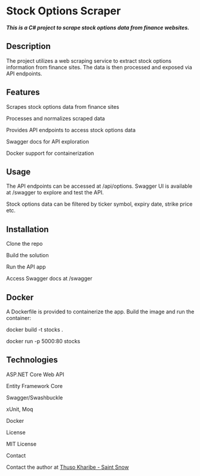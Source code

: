 
# Stock Options Scraper

***This is a C# project to scrape stock options data from finance websites.***

## Description

The project utilizes a web scraping service to extract stock options information from finance sites. The data is then processed and exposed via API endpoints.

## Features

Scrapes stock options data from finance sites

Processes and normalizes scraped data

Provides API endpoints to access stock options data

Swagger docs for API exploration

Docker support for containerization

## Usage

The API endpoints can be accessed at /api/options. Swagger UI is available at /swagger to explore and test the API.

Stock options data can be filtered by ticker symbol, expiry date, strike price etc.

## Installation

Clone the repo

Build the solution

Run the API app

Access Swagger docs at /swagger

## Docker

A Dockerfile is provided to containerize the app. Build the image and run the container:

docker build -t stocks .

docker run -p 5000:80 stocks  

## Technologies

ASP.NET Core Web API

Entity Framework Core

Swagger/Swashbuckle

xUnit, Moq

Docker

License

MIT License

Contact

Contact the author at [Thuso Kharibe - Saint Snow](https://saintsnow.co.za/)
